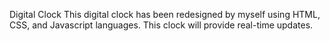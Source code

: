 Digital Clock 
This digital clock has been redesigned by myself using HTML, CSS, and Javascript languages. This clock will provide real-time updates. 
